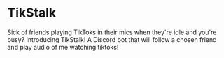 # TikStalk
Sick of friends playing TikToks in their mics when they're idle and you're busy?
Introducing TikStalk! A Discord bot that will follow a chosen friend and play audio of me watching tiktoks!
